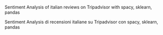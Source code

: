 Sentiment Analysis of italian reviews on Tripadvisor with spacy, sklearn, pandas

Sentiment Analysis di recensioni italiane su Tripadvisor con spacy, sklearn, pandas
